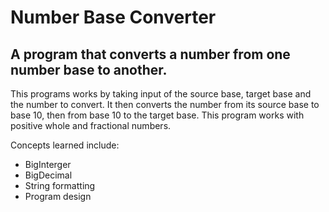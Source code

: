 # Number Base Converter

## A program that converts a number from one number base to another.

This programs works by taking input of the source base, target base and the number to convert. It
then converts the number from its source base to base 10, then from base 10 to the target base. This program works with positive whole and fractional numbers.

Concepts learned include:

* BigInterger
* BigDecimal
* String formatting
* Program design
